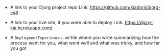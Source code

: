 - A link to your Djorg project repo
Link: https://github.com/kiadorii/djorg-cs8
- A link to your live site, if you were able to deploy
Link: https://djorg-kia.herokuapp.com/

- A `DeploymentExperiences.md` file where you write summarizing how the process went for you, what went well and what was tricky, and how far you got